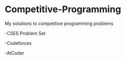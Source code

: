 # Competitive-Programming
My solutions to competitive programming problems

  -CSES Problem Set
  
  -Codeforces
  
  -AtCoder
